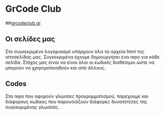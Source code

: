 # GrCode Club
##[grcodeclub.gr]([www.grcodeclub.gr](https://grcodeclub.gr/))
## Oι σελίδες μας

Στο συγκεκριμένο λογαριασμό υπάρχουν όλα τα αρχεία html της ιστοσελίδας μας. Συγκεκριμένα έχουμε δημιουργήσει ένα repo για κάθε σελίδα. Στόχος μας είναι να είναι όλοι οι κωδικές διαθέσιμοι ώστε να μπορούν να χρησιμοποιηθούν και από άλλους. 

## Codes
Στα repo που αφορούν γλώσσες προγραμματισμού, παρέχουμε και διάφορους κωδικες που παρουσιάζουν διάφορες δυνατότητες της συγκεκριμένης γλωσσάς. 
